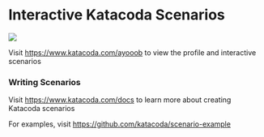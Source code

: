 # Interactive Katacoda Scenarios

[![](http://shields.katacoda.com/katacoda/ayooob/count.svg)](https://www.katacoda.com/ayooob "Get your profile on Katacoda.com")

Visit https://www.katacoda.com/ayooob to view the profile and interactive scenarios

### Writing Scenarios
Visit https://www.katacoda.com/docs to learn more about creating Katacoda scenarios

For examples, visit https://github.com/katacoda/scenario-example
